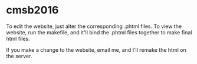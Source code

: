 # cmsb2016

To edit the website, just alter the corresponding .phtml files.
To view the website, run the makefile, and it'll bind the .phtml files together to make final html files.

If you make a change to the website, email me, and I'll remake the html on the server.
